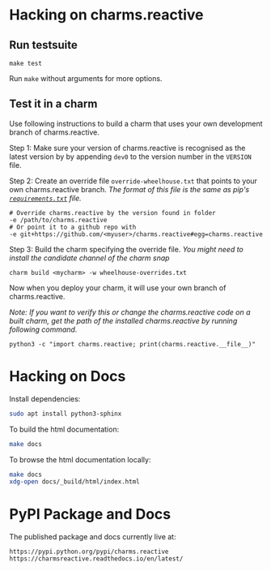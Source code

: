 # Hacking on charms.reactive

## Run testsuite

    make test

Run `make` without arguments for more options.

## Test it in a charm

Use following instructions to build a charm that uses your own development branch of
charms.reactive.

Step 1: Make sure your version of charms.reactive is recognised as the latest version by
by appending `dev0` to the version number in the `VERSION` file.

Step 2: Create an override file `override-wheelhouse.txt` that points to your own
charms.reactive branch. *The format of this file is the same as pip's
[`requirements.txt`](https://pip.pypa.io/en/stable/reference/pip_install/#requirements-file-format)
file.*

    # Override charms.reactive by the version found in folder
    -e /path/to/charms.reactive
    # Or point it to a github repo with
    -e git+https://github.com/<myuser>/charms.reactive#egg=charms.reactive

Step 3: Build the charm specifying the override file. *You might need to install the
candidate channel of the charm snap*

    charm build <mycharm> -w wheelhouse-overrides.txt

Now when you deploy your charm, it will use your own branch of charms.reactive.

*Note: If you want to verify this or change the charms.reactive code on a built
charm, get the path of the installed charms.reactive by running following command.*

    python3 -c "import charms.reactive; print(charms.reactive.__file__)"

# Hacking on Docs

Install dependencies:

```bash
sudo apt install python3-sphinx
```

To build the html documentation:

```bash
make docs
```

To browse the html documentation locally:

```bash
make docs
xdg-open docs/_build/html/index.html
```


# PyPI Package and Docs

The published package and docs currently live at:

    https://pypi.python.org/pypi/charms.reactive
    https://charmsreactive.readthedocs.io/en/latest/
